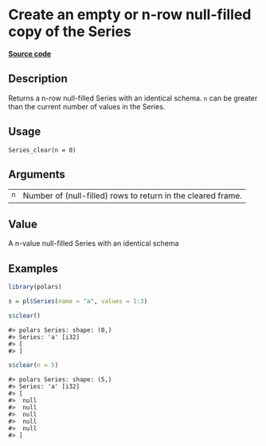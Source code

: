 

# Create an empty or n-row null-filled copy of the Series

[**Source code**](https://github.com/pola-rs/r-polars/tree/main/R/series__series.R#L1101)

## Description

Returns a n-row null-filled Series with an identical schema.
<code>n</code> can be greater than the current number of values in the
Series.

## Usage

<pre><code class='language-R'>Series_clear(n = 0)
</code></pre>

## Arguments

<table>
<tr>
<td style="white-space: nowrap; font-family: monospace; vertical-align: top">
<code id="Series_clear_:_n">n</code>
</td>
<td>
Number of (null-filled) rows to return in the cleared frame.
</td>
</tr>
</table>

## Value

A n-value null-filled Series with an identical schema

## Examples

``` r
library(polars)

s = pl$Series(name = "a", values = 1:3)

s$clear()
```

    #> polars Series: shape: (0,)
    #> Series: 'a' [i32]
    #> [
    #> ]

``` r
s$clear(n = 5)
```

    #> polars Series: shape: (5,)
    #> Series: 'a' [i32]
    #> [
    #>  null
    #>  null
    #>  null
    #>  null
    #>  null
    #> ]

